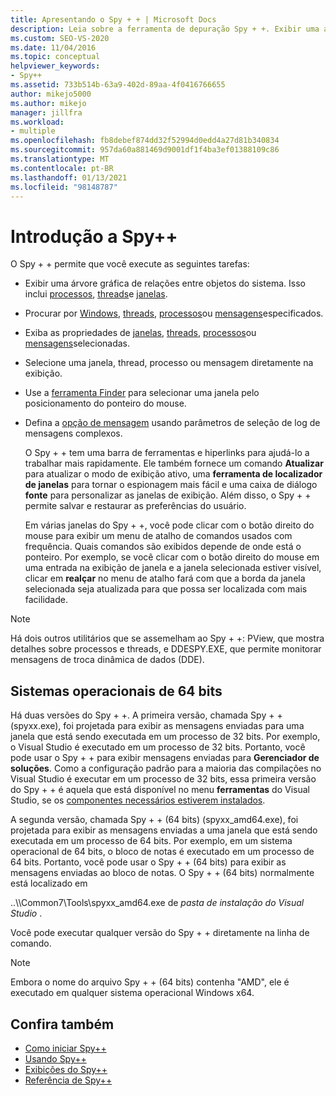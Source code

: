 ```yaml
---
title: Apresentando o Spy + + | Microsoft Docs
description: Leia sobre a ferramenta de depuração Spy + +. Exibir uma árvore gráfica de relações de objeto do sistema. Obter propriedades para Windows, threads, processos ou mensagens selecionadas.
ms.custom: SEO-VS-2020
ms.date: 11/04/2016
ms.topic: conceptual
helpviewer_keywords:
- Spy++
ms.assetid: 733b514b-63a9-402d-89aa-4f0416766655
author: mikejo5000
ms.author: mikejo
manager: jillfra
ms.workload:
- multiple
ms.openlocfilehash: fb8debef874dd32f52994d0edd4a27d81b340834
ms.sourcegitcommit: 957da60a881469d9001df1f4ba3ef01388109c86
ms.translationtype: MT
ms.contentlocale: pt-BR
ms.lasthandoff: 01/13/2021
ms.locfileid: "98148787"
---
```

# <a name="introducing-spy"></a>Introdução a Spy++
O Spy + + permite que você execute as seguintes tarefas:

- Exibir uma árvore gráfica de relações entre objetos do sistema. Isso inclui [processos](../debugger/processes-view.md), [threads](../debugger/threads-view.md)e [janelas](../debugger/windows-view.md).

- Procurar por [Windows](../debugger/how-to-search-for-a-window-in-windows-view.md), [threads](../debugger/how-to-search-for-a-thread-in-threads-view.md), [processos](../debugger/how-to-search-for-a-process-in-processes-view.md)ou [mensagens](../debugger/how-to-search-for-a-message-in-messages-view.md)especificados.

- Exiba as propriedades de [janelas](../debugger/how-to-display-window-properties.md), [threads](../debugger/how-to-display-thread-properties.md), [processos](../debugger/how-to-display-process-properties.md)ou [mensagens](../debugger/how-to-display-message-properties.md)selecionadas.

- Selecione uma janela, thread, processo ou mensagem diretamente na exibição.

- Use a [ferramenta Finder](../debugger/how-to-use-the-finder-tool.md) para selecionar uma janela pelo posicionamento do ponteiro do mouse.

- Defina a [opção de mensagem](../debugger/how-to-open-messages-view-from-find-window.md) usando parâmetros de seleção de log de mensagens complexos.

  O Spy + + tem uma barra de ferramentas e hiperlinks para ajudá-lo a trabalhar mais rapidamente. Ele também fornece um comando **Atualizar** para atualizar o modo de exibição ativo, uma **ferramenta de localizador de janelas** para tornar o espionagem mais fácil e uma caixa de diálogo **fonte** para personalizar as janelas de exibição. Além disso, o Spy + + permite salvar e restaurar as preferências do usuário.

  Em várias janelas do Spy + +, você pode clicar com o botão direito do mouse para exibir um menu de atalho de comandos usados com frequência. Quais comandos são exibidos depende de onde está o ponteiro. Por exemplo, se você clicar com o botão direito do mouse em uma entrada na exibição de janela e a janela selecionada estiver visível, clicar em **realçar** no menu de atalho fará com que a borda da janela selecionada seja atualizada para que possa ser localizada com mais facilidade.

> [!NOTE]
> Há dois outros utilitários que se assemelham ao Spy + +: PView, que mostra detalhes sobre processos e threads, e DDESPY.EXE, que permite monitorar mensagens de troca dinâmica de dados (DDE).

## <a name="64-bit-operating-systems"></a>Sistemas operacionais de 64 bits
 Há duas versões do Spy + +. A primeira versão, chamada Spy + + (spyxx.exe), foi projetada para exibir as mensagens enviadas para uma janela que está sendo executada em um processo de 32 bits. Por exemplo, o Visual Studio é executado em um processo de 32 bits. Portanto, você pode usar o Spy + + para exibir mensagens enviadas para **Gerenciador de soluções**. Como a configuração padrão para a maioria das compilações no Visual Studio é executar em um processo de 32 bits, essa primeira versão do Spy + + é aquela que está disponível no menu **ferramentas** do Visual Studio, se os [componentes necessários estiverem instalados](../debugger/how-to-start-spy-increment.md).

 A segunda versão, chamada Spy + + (64 bits) (spyxx_amd64.exe), foi projetada para exibir as mensagens enviadas a uma janela que está sendo executada em um processo de 64 bits. Por exemplo, em um sistema operacional de 64 bits, o bloco de notas é executado em um processo de 64 bits. Portanto, você pode usar o Spy + + (64 bits) para exibir as mensagens enviadas ao bloco de notas. O Spy + + (64 bits) normalmente está localizado em

 ..\\\Common7\Tools\spyxx_amd64.exe de *pasta de instalação do Visual Studio* .

 Você pode executar qualquer versão do Spy + + diretamente na linha de comando.

> [!NOTE]
> Embora o nome do arquivo Spy + + (64 bits) contenha "AMD", ele é executado em qualquer sistema operacional Windows x64.

## <a name="see-also"></a>Confira também
- [Como iniciar Spy++](../debugger/how-to-start-spy-increment.md)
- [Usando Spy++](../debugger/using-spy-increment.md)
- [Exibições do Spy++](../debugger/spy-increment-views.md)
- [Referência de Spy++](../debugger/spy-increment-reference.md)